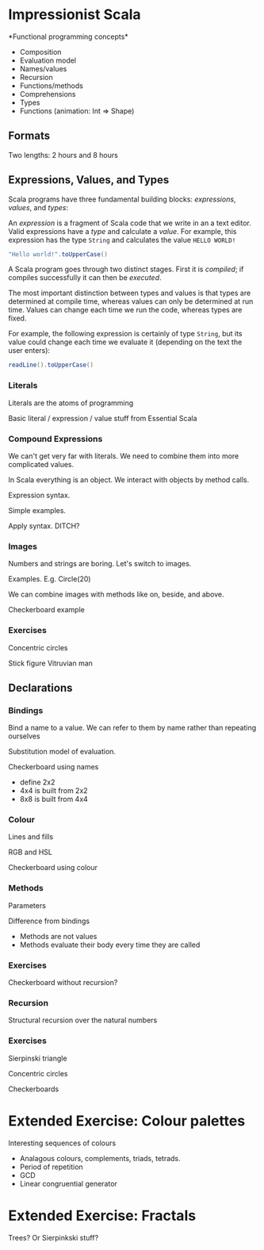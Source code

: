 # Impressionist Scala

<div class="callout callout-info">
*Functional programming concepts*

 - Composition
 - Evaluation model
 - Names/values
 - Recursion
 - Functions/methods
 - Comprehensions
 - Types
 - Functions (animation: Int => Shape)
</div>

## Formats
Two lengths: 2 hours and 8 hours

## Expressions, Values, and Types

Scala programs have three fundamental building blocks:
*expressions*, *values*, and *types*:

An *expression* is a fragment of Scala code that we write in an a text editor.
Valid expressions have a *type* and calculate a *value*. For example,
this expression has the type `String` and calculates the value `HELLO WORLD!`

~~~ scala
"Hello world!".toUpperCase()
~~~

A Scala program goes through two distinct stages. First it is *compiled*;
if compiles successfully it can then be *executed*.

The most important distinction between types and values is that
types are determined at compile time,
whereas values can only be determined at run time.
Values can change each time we run the code, whereas types are fixed.

For example, the following expression is certainly of type `String`,
but its value could change each time we evaluate it
(depending on the text the user enters):

~~~ scala
readLine().toUpperCase()
~~~

### Literals
Literals are the atoms of programming

Basic literal / expression / value stuff from Essential Scala

### Compound Expressions
We can't get very far with literals. We need to combine them into more complicated values.

In Scala everything is an object. We interact with objects by method calls.

Expression syntax.

Simple examples.

Apply syntax. DITCH?

### Images
Numbers and strings are boring. Let's switch to images.

Examples. E.g. Circle(20)

We can combine images with methods like on, beside, and above.

Checkerboard example

### Exercises
Concentric circles

Stick figure Vitruvian man

## Declarations

### Bindings
Bind a name to a value. We can refer to them by name rather than repeating ourselves

Substitution model of evaluation.

Checkerboard using names
- define 2x2
- 4x4 is built from 2x2
- 8x8 is built from 4x4

### Colour
Lines and fills

RGB and HSL

Checkerboard using colour

### Methods
Parameters

Difference from bindings
- Methods are not values
- Methods evaluate their body every time they are called

### Exercises
Checkerboard without recursion?

### Recursion
Structural recursion over the natural numbers

### Exercises
Sierpinski triangle

Concentric circles

Checkerboards

# Extended Exercise: Colour palettes
Interesting sequences of colours
- Analagous colours, complements, triads, tetrads.
- Period of repetition
- GCD
- Linear congruential generator

# Extended Exercise: Fractals
Trees? Or Sierpinkski stuff?
